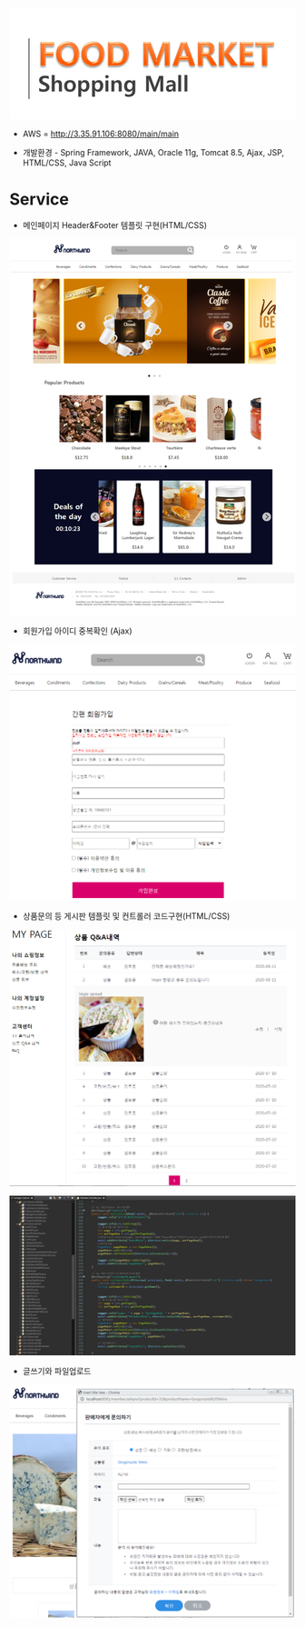 [![Project title](./image/20200830_205816.png)](http://3.35.91.106:8080/main/main)

- AWS = http://3.35.91.106:8080/main/main

- 개발환경 - Spring Framework, JAVA, Oracle 11g, Tomcat 8.5, Ajax, JSP, HTML/CSS, Java Script

# Service

- 메인페이지 Header&Footer 템플릿 구현(HTML/CSS)

![Main Page](./image/main.png)

- 회원가입 아이디 중복확인 (Ajax)

![Join up](./image/join.png)

- 상품문의 등 게시판 템플릿 및 컨트롤러 코드구현(HTML/CSS)

![QnA Page](./image/qna.png)

![Controller Code](./image/code.png)

- 글쓰기와 파일업로드

![Write](./image/writing.png)
